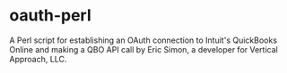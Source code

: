 # oauth-perl
A Perl script for establishing an OAuth connection to Intuit's QuickBooks Online and making a QBO API call
by Eric Simon, a developer for Vertical Approach, LLC.
